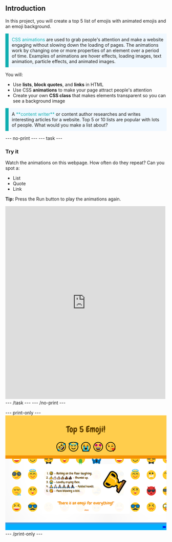 ## Introduction

In this project, you will create a top 5 list of emojis with animated emojis and an emoji background. 

<p style="border-left: solid; border-width:10px; border-color: #0faeb0; background-color: aliceblue; padding: 10px;">
<span style="color: #0faeb0">CSS animations</span> are used to grab people's attention and make a website engaging without slowing down the loading of pages. The animations work by changing one or more properties of an element over a period of time. Examples of animations are hover effects, loading images, text animation, particle effects, and animated images.
</p>

You will:
+ Use **lists**, **block quotes**, and **links** in HTML
+ Use CSS **animations** to make your page attract people's attention
+ Create your own **CSS class** that makes elements transparent so you can see a background image

<p style="border-left: solid; border-width:10px; border-color: #0faeb0; background-color: aliceblue; padding: 10px;">
A <span style="color: #0faeb0">**content writer**</span> or content author researches and writes interesting articles for a website. Top 5 or 10 lists are popular with lots of people. What would you make a list about?
</p>

--- no-print ---
--- task ---
### Try it
<div style="display: flex; flex-wrap: wrap">
<div style="flex-basis: 175px; flex-grow: 1">  
Watch the animations on this webpage. How often do they repeat? Can you spot a:

+ List
+ Quote
+ Link

**Tip:** Press the Run button to play the animations again.

</div>
<div>
<iframe src="https://trinket.io/embed/html/092b44465f?outputOnly=true" width="500" height="600" frameborder="0" marginwidth="0" marginheight="0" allowfullscreen></iframe>
</div>
</div>
--- /task ---
--- /no-print ---

--- print-only ---
![Completed project](images/solution.PNG)
--- /print-only ---
